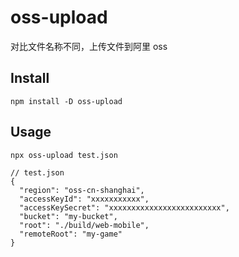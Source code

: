 # oss-upload

对比文件名称不同，上传文件到阿里 oss

## Install

```
npm install -D oss-upload
```

## Usage

```
npx oss-upload test.json
```

```
// test.json
{
  "region": "oss-cn-shanghai",
  "accessKeyId": "xxxxxxxxxxx",
  "accessKeySecret": "xxxxxxxxxxxxxxxxxxxxxxxxx",
  "bucket": "my-bucket",
  "root": "./build/web-mobile",
  "remoteRoot": "my-game"
}
```
